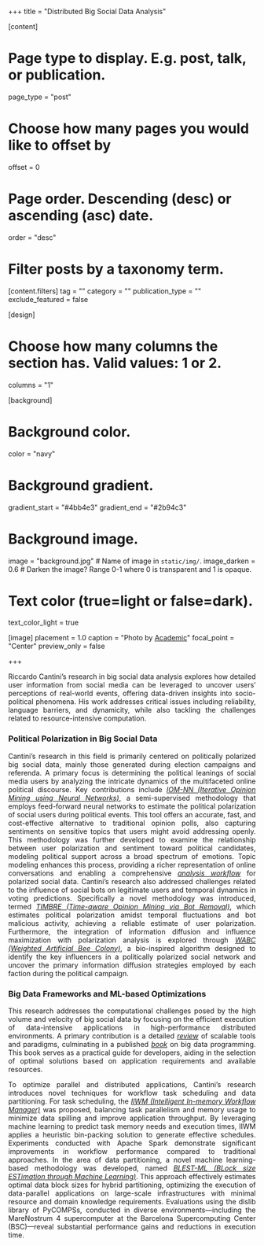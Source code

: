 +++
title = "Distributed Big Social Data Analysis"

[content]
  # Page type to display. E.g. post, talk, or publication.
  page_type = "post"
  # Choose how many pages you would like to offset by
  offset = 0

  # Page order. Descending (desc) or ascending (asc) date.
  order = "desc"

  # Filter posts by a taxonomy term.
  [content.filters]
    tag = ""
    category = ""
    publication_type = ""
    exclude_featured = false

[design]
  # Choose how many columns the section has. Valid values: 1 or 2.
  columns = "1"


[background]
  # Background color.
  color = "navy"
  
  # Background gradient.
  gradient_start = "#4bb4e3"
  gradient_end = "#2b94c3"
  
  # Background image.
  image = "background.jpg"  # Name of image in `static/img/`.
  image_darken = 0.6  # Darken the image? Range 0-1 where 0 is transparent and 1 is opaque.

  # Text color (true=light or false=dark).
  text_color_light = true

[image]
placement = 1.0
caption = "Photo by [Academic](https://sourcethemes.com/academic/)"
focal_point = "Center"
preview_only = false

+++
<div style="text-align: justify">
Riccardo Cantini’s research in big social data analysis explores how detailed user information from social media can be leveraged to uncover users’ perceptions of real-world events, offering data-driven insights into socio-political phenomena. His work addresses critical issues including reliability, language barriers, and dynamicity, while also tackling the challenges related to resource-intensive computation.

<h3>Political Polarization in Big Social Data</h3>
Cantini’s research in this field is primarily centered on politically polarized big social data, mainly those generated during election campaigns and referenda. A primary focus is determining the political leanings of social media users by analyzing the intricate dynamics of the multifaceted online political discourse. Key contributions include <i><a href="/publication/iom-2020/">IOM-NN (Iterative Opinion Mining using Neural Networks)</a></i>, a semi-supervised methodology that employs feed-forward neural networks to estimate the political polarization of social users during political events. This tool offers an accurate, fast, and cost-effective alternative to traditional opinion polls, also capturing sentiments on sensitive topics that users might avoid addressing openly. This methodology was further developed to examine the relationship between user polarization and sentiment toward political candidates, modeling political support across a broad spectrum of emotions. Topic modeling enhances this process, providing a richer representation of online conversations and enabling a comprehensive <i><a href="/publication/snam-usa_2022/">analysis workflow</a></i> for polarized social data. Cantini’s research also addressed challenges related to the influence of social bots on legitimate users and temporal dynamics in voting predictions. Specifically a novel methodology was introduced, termed <i><a href="/publication/bdcc-2022/">TIMBRE (Time-aware Opinion Mining via Bot Removal)</a></i>, which estimates political polarization amidst temporal fluctuations and bot malicious activity, achieving a reliable estimate of user polarization. Furthermore, the integration of information diffusion and influence maximization with polarization analysis is explored through <i><a href="/publication/osnem-2021/">WABC (Weighted Artificial Bee Colony)</a></i>, a bio-inspired algorithm designed to identify the key influencers in a politically polarized social network and uncover the primary information diffusion strategies employed by each faction during the political campaign.

<h3>Big Data Frameworks and ML-based Optimizations</h3>
This research addresses the computational challenges posed by the high volume and velocity of big social data by focusing on the efficient execution of data-intensive applications in high-performance distributed environments. A primary contribution is a detailed <i><a href="/publication/journal-big-data-2022/">review</a></i> of scalable tools and paradigms, culminating in a published <i><a href="/publication/programming-big-data-book/">book</a></i> on big data programming. This book serves as a practical guide for developers, aiding in the selection of optimal solutions based on application requirements and available resources.

To optimize parallel and distributed applications, Cantini’s research introduces novel techniques for workflow task scheduling and data partitioning. For task scheduling, the <i><a href="/publication/future-internet-2021/">IIWM (Intelligent In-memory Workflow Manager)</a></i> was proposed, balancing task parallelism and memory usage to minimize data spilling and improve application throughput. By leveraging machine learning to predict task memory needs and execution times, IIWM applies a heuristic bin-packing solution to generate effective schedules. Experiments conducted with Apache Spark demonstrate significant improvements in workflow performance compared to traditional approaches. In the area of data partitioning, a novel machine learning-based methodology was developed, named <i><a href="/publication/journal-big-data-2024-blest-ml/">BLEST-ML (BLock size ESTimation through Machine Learning)</a></i>. This approach effectively estimates optimal data block sizes for hybrid partitioning, optimizing the execution of data-parallel applications on large-scale infrastructures with minimal resource and domain knowledge requirements. Evaluations using the dislib library of PyCOMPSs, conducted in diverse environments—including the MareNostrum 4 supercomputer at the Barcelona Supercomputing Center (BSC)—reveal substantial performance gains and reductions in execution time.
</div>
</div>